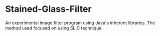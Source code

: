# Stained-Glass-Filter


An experimental image filter program using Java's inherent libraries. The method used focused on using SLIC technique.
